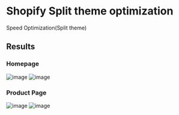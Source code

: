 # Shopify Split theme optimization
Speed Optimization(Split theme)
## Results
### Homepage
![image](https://user-images.githubusercontent.com/74518646/161834550-8545482d-75c8-4154-937c-a086f8aa718a.png)
![image](https://user-images.githubusercontent.com/74518646/161834596-0aeede8d-1edf-424d-9d4d-b6fe7ae3ee0a.png)
### Product Page
![image](https://user-images.githubusercontent.com/74518646/161834638-6a104e15-1c1b-4a11-8d9a-960faa729d5f.png)
![image](https://user-images.githubusercontent.com/74518646/161834671-673653ea-257a-4a7e-af41-9c915f31ab1d.png)
